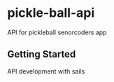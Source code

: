 # pickle-ball-api

API for pickleball senorcoders app 

## Getting Started
API development with sails
